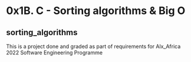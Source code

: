 # 0x1B. C - Sorting algorithms & Big O
## sorting_algorithms

This is a project done and graded as part of requirements for Alx_Africa 2022 Software Engineering Programme
